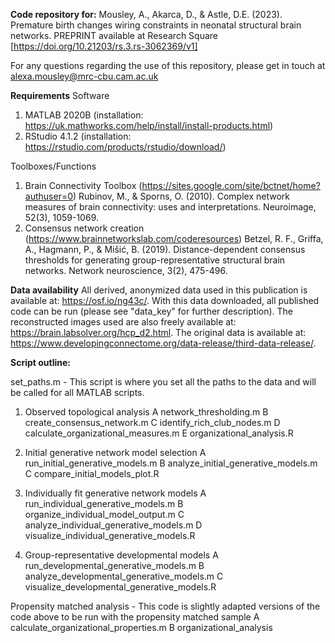 **Code repository for:**
Mousley, A., Akarca, D., & Astle, D.E. (2023). Premature birth changes wiring constraints in neonatal structural brain networks. PREPRINT available at Research Square [https://doi.org/10.21203/rs.3.rs-3062369/v1]

For any questions regarding the use of this repository, please get in touch at alexa.mousley@mrc-cbu.cam.ac.uk

**Requirements**
Software
1) MATLAB 2020B (installation: https://uk.mathworks.com/help/install/install-products.html)
2) RStudio 4.1.2 (installation: https://rstudio.com/products/rstudio/download/)

Toolboxes/Functions
1) Brain Connectivity Toolbox (https://sites.google.com/site/bctnet/home?authuser=0)
Rubinov, M., & Sporns, O. (2010). Complex network measures of brain connectivity: uses and 	interpretations. Neuroimage, 52(3), 1059-1069.
2) Consensus network creation (https://www.brainnetworkslab.com/coderesources)
Betzel, R. F., Griffa, A., Hagmann, P., & Mišić, B. (2019). 
Distance-dependent consensus thresholds for generating group-representative
structural brain networks. Network neuroscience, 3(2), 475-496.

**Data availability**
All derived, anonymized data used in this publication is available at: https://osf.io/ng43c/. With this data downloaded, all published code can be run (please see "data_key" for further description). The reconstructed images used are also freely available at: https://brain.labsolver.org/hcp_d2.html. The original data is available at: https://www.developingconnectome.org/data-release/third-data-release/.

**Script outline:**

set_paths.m - This script is where you set all the paths to the data and will be called for all MATLAB scripts.

1) Observed topological analysis
   A network_thresholding.m
   B create_consensus_network.m
   C identify_rich_club_nodes.m
   D calculate_organizational_measures.m
   E organizational_analysis.R  

3) Initial generative network model selection 
	A run_initial_generative_models.m
	B analyze_initial_generative_models.m  
	C compare_initial_models_plot.R

4) Individually fit generative network models 
	A run_individual_generative_models.m
	B organize_individual_model_output.m 
	C analyze_individual_generative_models.m 
	D visualize_individual_generative_models.R 

5) Group-representative developmental models 
	A run_developmental_generative_models.m
	B analyze_developmental_generative_models.m 
	C visualize_developmental_generative_models.R 

Propensity matched analysis - This code is slightly adapted versions of the code above to be run with the propensity matched sample
	A calculate_organizational_properties.m
	B organizational_analysis

